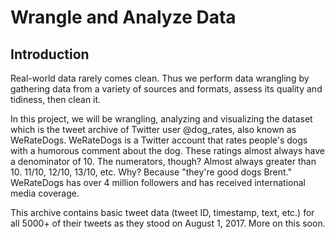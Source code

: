 # Wrangle and Analyze Data

## Introduction
Real-world data rarely comes clean. Thus we perform data wrangling by gathering data from a variety of sources and formats, assess its quality and tidiness, then clean it.

In this project, we will be wrangling, analyzing and visualizing the dataset which is the tweet archive of Twitter user @dog_rates, also known as WeRateDogs. WeRateDogs is a Twitter account that rates people's dogs with a humorous comment about the dog. These ratings almost always have a denominator of 10. The numerators, though? Almost always greater than 10. 11/10, 12/10, 13/10, etc. Why? Because "they're good dogs Brent." WeRateDogs has over 4 million followers and has received international media coverage.

This archive contains basic tweet data (tweet ID, timestamp, text, etc.) for all 5000+ of their tweets as they stood on August 1, 2017. More on this soon.